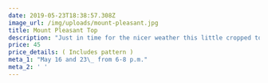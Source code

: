 ```yaml
---
date: 2019-05-23T18:38:57.308Z
image_url: /img/uploads/mount-pleasant.jpg
title: Mount Pleasant Top
description: "Just in time for the nicer weather this little cropped top is the cutest!\_ Flattering on all body shapes. You can make it longer if you wish.\n"
price: 45
price_details: ( Includes pattern )
meta_1: "May 16 and 23\_ from 6-8 p.m."
meta_2: ' '
---
```


